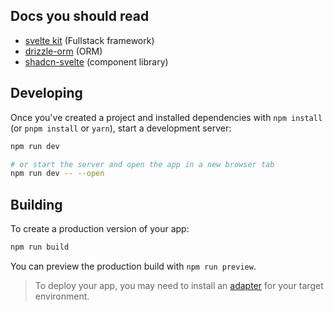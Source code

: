 ## Docs you should read

- [svelte kit](https://svelte.dev/docs/kit/introduction) (Fullstack framework)
- [drizzle-orm](https://orm.drizzle.team/docs/overview) (ORM)
- [shadcn-svelte](https://next.shadcn-svelte.com/docs/) (component library)

## Developing

Once you've created a project and installed dependencies with `npm install` (or `pnpm install` or `yarn`), start a development server:

```bash
npm run dev

# or start the server and open the app in a new browser tab
npm run dev -- --open
```

## Building

To create a production version of your app:

```bash
npm run build
```

You can preview the production build with `npm run preview`.

> To deploy your app, you may need to install an [adapter](https://svelte.dev/docs/kit/adapters) for your target environment.

